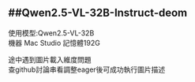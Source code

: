 ##Qwen2.5-VL-32B-Instruct-deom
---
使用模型:Qwen2.5-VL-32B <br>
機器 Mac Studio 記憶體192G<br>


途中遇到圖片載入維度問題 <br>
查github討論串看調整eager後可成功執行圖片描述 <br>

